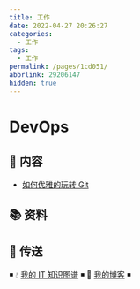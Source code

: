 ```yaml
---
title: 工作
date: 2022-04-27 20:26:27
categories:
  - 工作
tags:
  - 工作
permalink: /pages/1cd051/
abbrlink: 29206147
hidden: true
---
```


# DevOps

## 📖 内容

- [如何优雅的玩转 Git](01.效能/99.工具/01.Markdown.md)

## 📚 资料

## 🚪 传送

◾ 💧 [我的 IT 知识图谱](https://dunwu.github.io/waterdrop/) ◾ 🎯 [我的博客](https://dunwu.github.io/blog/) ◾
